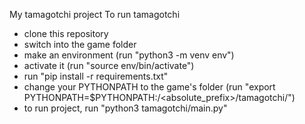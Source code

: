 My tamagotchi project
To run tamagotchi
* clone this repository
* switch into the game folder
* make an environment (run "python3 -m venv env")
* activate it (run "source env/bin/activate")
* run "pip install -r requirements.txt"
* change your PYTHONPATH to the game's folder (run "export PYTHONPATH=$PYTHONPATH:/<absolute_prefix>/tamagotchi/")
* to run project, run "python3 tamagotchi/main.py"